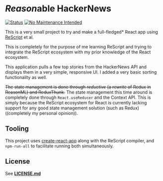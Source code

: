 # *Reason*able HackerNews

[![Status](https://badgen.net/github/status/fa7ad/reasonable-hackernews/master?icon=zeit&label=&cache=60)](https://github.com/fa7ad/reasonable-hackernews/deployments) [![No Maintenance Intended](https://unmaintained.tech/badge.svg)](https://unmaintained.tech/)

This is a very small project to try and make a full-fledged\* React app using [ReScript](https://rescript-lang.org/) et al.

This is completely for the purpose of me learning ReScript and trying to integrate the ReScript ecosystem with my prior knowledge of the React ecosystem.

This application pulls a few top stories from the HackerNews API and displays them in a very simple, responsive UI. I added a very basic sorting functionality as well.

~~The state management is done through *reductive* (a rewrite of Redux in ReasonML) and ReduxThunk.~~
The state management this time around is completely done through `React.useReducer` and the Context API. This is simply because the ReScript ecosystem for React is currently lacking support for any good state management solution (such as Redux) ((completely my personal opinion)).

## Tooling
This project uses [create-react-app](https://create-react-app.dev/) along with the ReScript compiler, and `npm-run-all` to facilitate running both simultaneously.

## License
See [**LICENSE.md**](https://github.com/fa7ad/reasonable-hackernews/blob/master/LICENSE.md)
